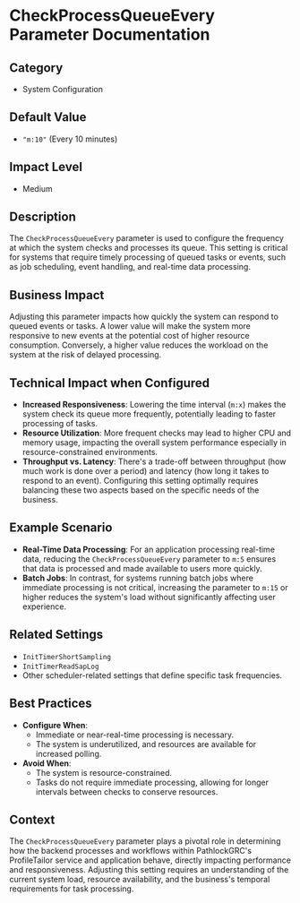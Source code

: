 # CheckProcessQueueEvery Parameter Documentation

## Category
- System Configuration

## Default Value
- `"m:10"` (Every 10 minutes)

## Impact Level
- Medium

## Description
The `CheckProcessQueueEvery` parameter is used to configure the frequency at which the system checks and processes its queue. This setting is critical for systems that require timely processing of queued tasks or events, such as job scheduling, event handling, and real-time data processing.

## Business Impact
Adjusting this parameter impacts how quickly the system can respond to queued events or tasks. A lower value will make the system more responsive to new events at the potential cost of higher resource consumption. Conversely, a higher value reduces the workload on the system at the risk of delayed processing.

## Technical Impact when Configured
- **Increased Responsiveness**: Lowering the time interval (`m:x`) makes the system check its queue more frequently, potentially leading to faster processing of tasks.
- **Resource Utilization**: More frequent checks may lead to higher CPU and memory usage, impacting the overall system performance especially in resource-constrained environments.
- **Throughput vs. Latency**: There's a trade-off between throughput (how much work is done over a period) and latency (how long it takes to respond to an event). Configuring this setting optimally requires balancing these two aspects based on the specific needs of the business.

## Example Scenario
- **Real-Time Data Processing**: For an application processing real-time data, reducing the `CheckProcessQueueEvery` parameter to `m:5` ensures that data is processed and made available to users more quickly.
- **Batch Jobs**: In contrast, for systems running batch jobs where immediate processing is not critical, increasing the parameter to `m:15` or higher reduces the system's load without significantly affecting user experience.

## Related Settings
- `InitTimerShortSampling`
- `InitTimerReadSapLog`
- Other scheduler-related settings that define specific task frequencies.

## Best Practices
- **Configure When**:
  - Immediate or near-real-time processing is necessary.
  - The system is underutilized, and resources are available for increased polling.
- **Avoid When**:
  - The system is resource-constrained.
  - Tasks do not require immediate processing, allowing for longer intervals between checks to conserve resources.

## Context
The `CheckProcessQueueEvery` parameter plays a pivotal role in determining how the backend processes and workflows within PathlockGRC's ProfileTailor service and application behave, directly impacting performance and responsiveness. Adjusting this setting requires an understanding of the current system load, resource availability, and the business's temporal requirements for task processing.